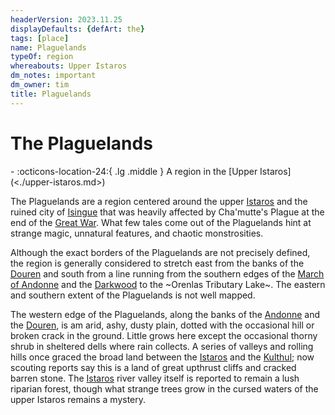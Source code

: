 ```yaml
---
headerVersion: 2023.11.25
displayDefaults: {defArt: the}
tags: [place]
name: Plaguelands
typeOf: region
whereabouts: Upper Istaros
dm_notes: important
dm_owner: tim
title: Plaguelands
---
```

# The Plaguelands
<div class="grid cards ext-narrow-margin ext-one-column" markdown>
-    :octicons-location-24:{ .lg .middle } A region in the [Upper Istaros](<./upper-istaros.md>)  
</div>


The Plaguelands are a region centered around the upper [Istaros](<../major-rivers/istaros-watershed/istaros.md>) and the ruined city of [Isingue](<./isingue.md>) that was heavily affected by Cha'mutte's Plague at the end of the [Great War](<../../events/1500s/great-war.md>). What few tales come out of the Plaguelands hint at strange magic, unnatural features, and chaotic monstrosities. 

Although the exact borders of the Plaguelands are not precisely defined, the region is generally considered to stretch east from the banks of the [Douren](<../major-rivers/istaros-watershed/douren.md>) and south from a line running from the southern edges of the [March of Andonne](<../greater-sembara/duchy-of-maseau/march-of-andonne.md>) and the [Darkwood](<../greater-sembara/addermarch/darkwood.md>) to the ~Orenlas Tributary Lake~. The eastern and southern extent of the Plaguelands is not well mapped. 

The western edge of the Plaguelands, along the banks of the [Andonne](<../major-rivers/istaros-watershed/andonne.md>) and the [Douren](<../major-rivers/istaros-watershed/douren.md>), is am arid, ashy, dusty plain, dotted with the occasional hill or broken crack in the ground. Little grows here except the occasional thorny shrub in sheltered dells where rain collects. A series of valleys and rolling hills once graced the broad land between the [Istaros](<../major-rivers/istaros-watershed/istaros.md>) and the [Kulthul](<../major-rivers/istaros-watershed/kulthul.md>); now scouting reports say this is a land of great upthrust cliffs and cracked barren stone. The [Istaros](<../major-rivers/istaros-watershed/istaros.md>) river valley itself is reported to remain a lush riparian forest, though what strange trees grow in the cursed waters of the upper Istaros remains a mystery. 







